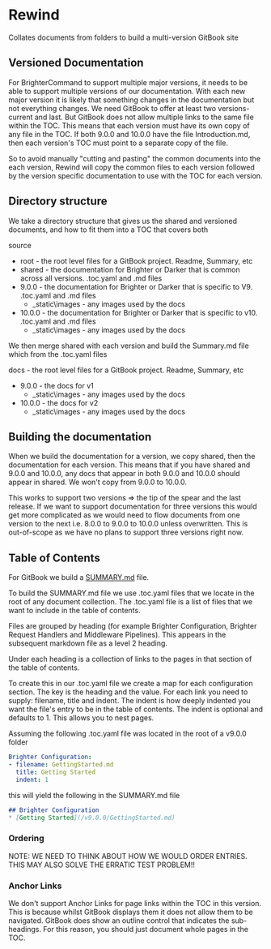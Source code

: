 # Rewind
Collates documents from folders to build a multi-version GitBook site

## Versioned Documentation

For BrighterCommand to support multiple major versions, it needs to be able to support multiple versions of our documentation.
With each new major version it is likely that something changes in the documentation but not everything changes. We need GitBook to
offer at least two versions- current and last. But GitBook does not allow multiple links to the same file within the TOC. This
means that each version must have its own copy of any file in the TOC. If both 9.0.0 and 10.0.0 have the file Introduction.md, then
each version's TOC must point to a separate copy of the file. 

So to avoid manually "cutting and pasting" the common documents into the each version, Rewind will copy the common files to each 
version followed by the version specific documentation to use with the TOC for each version.

## Directory structure

We take a directory structure that gives us the shared and versioned documents, and how to fit them into a TOC that covers both

source
- root - the root level files for a GitBook project. Readme, Summary, etc
- shared - the documentation for Brighter or Darker that is common across all versions. .toc.yaml and .md files
- 9.0.0 - the documentation for Brighter or Darker that is specific to V9. .toc.yaml and .md files
  - _static\images - any images used by the docs
- 10.0.0 - the documentation for Brighter or Darker that is specific to v10. .toc.yaml and .md files
  - _static\images - any images used by the docs
 
We then merge shared with each version and build the Summary.md file which from the .toc.yaml files

docs - the root level files for a GitBook project. Readme, Summary, etc
- 9.0.0 - the docs for v1
  - _static\images - any images used by the docs
- 10.0.0 - the docs for v2
  - _static\images - any images used by the docs

## Building the documentation

When we build the documentation for a version, we copy shared, then the documentation for each version. This means that 
if you have shared and 9.0.0 and 10.0.0, any docs that appear in both 9.0.0 and 10.0.0 should appear in shared. We won't copy 
from 9.0.0 to 10.0.0. 

This works to support two versions => the tip of the spear and the last release. If we want to support documentation for three versions
this would get more complicated as we would need to flow documents from one version to the next i.e. 8.0.0 to 9.0.0 to 10.0.0 unless 
overwritten. This is out-of-scope as we have no plans to support three versions right now.

## Table of Contents

For GitBook we build a [SUMMARY.md](https://docs.gitbook.com/product-tour/git-sync/content-configuration) file.

To build the SUMMARY.md file we use .toc.yaml files that we locate in the root of any document collection. 
The .toc.yaml file is a list of files that we want to include in the table of contents. 

Files are grouped by heading (for example Brighter Configuration, Brighter Request Handlers and Middleware Pipelines). 
This appears in the subsequent markdown file as a level 2 heading.

Under each heading is a collection of links to the pages in that section of the table of contents.

To create this in our .toc.yaml file we create a map for each configuration section. The key is the heading and the value. 
For each link you need to supply: filename, title and indent. The indent is how deeply indented you want the 
file's entry to be in the table of contents. The indent is optional and defaults to 1. This allows you to nest pages.

Assuming the following .toc.yaml file was located in the root of a v9.0.0 folder

```yaml
Brighter Configuration:
- filename: GettingStarted.md
  title: Getting Started
  indent: 1
```

this will yield the following in the SUMMARY.md file

```markdown
## Brighter Configuration
* [Getting Started](/v9.0.0/GettingStarted.md)
```

### Ordering

NOTE: WE NEED TO THINK ABOUT HOW WE WOULD ORDER ENTRIES. THIS MAY ALSO SOLVE THE ERRATIC TEST PROBLEM!!

### Anchor Links

We don't support Anchor Links for page links within the TOC in this version. This is because whilst GitBook displays them 
it does not allow them to be navigated. GitBook does show an outline control that indicates the sub-headings. For this
reason, you should just document whole pages in the TOC.








